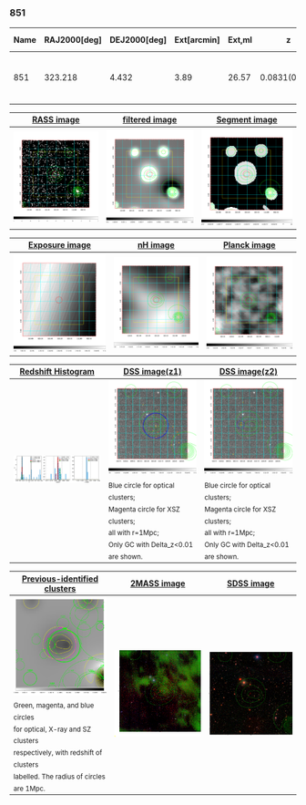 <div STYLE="page-break-after: always;"></div>

### 851

|Name|RAJ2000[deg]|DEJ2000[deg] |Ext[arcmin]| Ext,ml | z | z_src| C|GC(XSZ,Delta_z<0.01)| GC(OPT,Delta_z<0.01)|GC| R_sig[arcmin] | R500[arcmin] | R500[Mpc]| CRsig[c/s] | CR500[c/s] |L500[1E44 erg/s]|F500[1E-12 erg/s/cm^2]| M500[1E14 Msun]|Tx[keV]|Cnt_sig|Beta|Rc[arcmin]|Comment|Alias|
|---|---|---|---|---|---|------|---|--------|---------|----------|---|---|---|---|---|---|---|---|---|---|---|---|---|---|
|851| 323.218| 4.432| 3.89| 26.57| 0.0831(0.005)| z1, z_xsz| B| F20, SPI| N, RM, W| C, F20, N, SPI, W| 7.338| 7.259| 0.681| 0.074(0.030)| 0.073(0.030)| 0.221(0.053)| 1.290(0.311)| 0.97(0.12)| 2.16(0.17)| 33.3| 0.817(-0.174+0.129)| 5.309(-1.420+1.331)| -| t187|

|[RASS image](../image/851/851_img.pdf)|[filtered image](../image/851/851_fil.pdf)|[Segment image](../image/851/851_seg.pdf)|
|-------------------|--------------------|-------------------|
| <img src="../image/851/851_img.png" width="300">  | <img src="../image/851/851_fil.png" width="300">   | <img src="../image/851/851_seg.png" width="300">  |

|[Exposure image](../image/851/851_mex.pdf)| [nH image](../image/851/851_nh.pdf)| [Planck image](../image/851/851_p.pdf)|
|-------------------|--------------------|-------------------|
|<img src="../image/851/851_mex.png" width="300">   | <img src="../image/851/851_nh.png" width="300">    | <img src="../image/851/851_p.png" width="300"> |

|[Redshift Histogram](../image/851/851_zg.pdf) | [DSS image(z1)](../image/851/851_dss_z1.pdf)      |  [DSS image(z2)](../image/851/851_dss_z2.pdf)    |
|-------------------|--------------------|-------------------|
|<img src="../image/851/851_zg.png" width="300"> |<img src="../image/851/851_dss_z1.png" width="300"> <sub><br>Blue circle for optical clusters; <br>Magenta circle for XSZ clusters; <br>all with r=1Mpc; <br>Only GC with Delta_z<0.01 are shown. </sub>| <img src="../image/851/851_dss_z2.png" width="300"><sub><br>Blue circle for optical clusters; <br>Magenta circle for XSZ clusters; <br>all with r=1Mpc; <br>Only GC with Delta_z<0.01 are shown. </sub> |

|[Previous-identified clusters](../image/851/851_gc.pdf) | [2MASS image](../image/851/851_2mass.pdf)      |[SDSS image](../image/851/851_sdss.pdf)   |
|-------------------|-------------------|-------------------|
|<img src=../image/851/851_gc.png width="300"> <br><sub>Green, magenta, and blue circles <br>for optical, X-ray and SZ clusters <br>respectively, with redshift of clusters <br>labelled. The radius of circles <br>are 1Mpc.</sub>|<img src="../image/851/851_2mass.png" width="300">  | <img src="../image/851/851_sdss.png" width="300">  |




